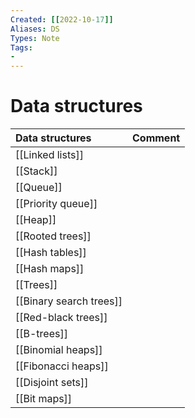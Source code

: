 ```yaml
---
Created: [[2022-10-17]]
Aliases: DS
Types: Note
Tags: 
- 
---
```

# Data structures

| Data structures         | Comment |
|:----------------------- |:------- |
| [[Linked lists]]        |         |
| [[Stack]]               |         |
| [[Queue]]               |         |
| [[Priority queue]]      |         |
| [[Heap]]                |         |
| [[Rooted trees]]        |         |
| [[Hash tables]]         |         |
| [[Hash maps]]           |         |
| [[Trees]]               |         |
| [[Binary search trees]] |         |
| [[Red-black trees]]     |         |
| [[B-trees]]             |         |
| [[Binomial heaps]]      |         |
| [[Fibonacci heaps]]     |         |
| [[Disjoint sets]]       |         |
| [[Bit maps]]            |         |
